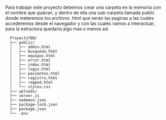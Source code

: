 Para trabajar este proyecto debemos crear una carpeta en la memoria con el nombre que quieran, y dentro de ella una sub-carpeta llamada public donde meteremos los archivos .html que seran las paginas a las cuales accederemos desde el navegador y con las cuales vamos a interactuar, para la estructura quedaria algo mas o menos asi 
 ```
   ProyectoTBD/
   ├── public/
   │   ├── admin.html
   │   ├── busqueda.html
   │   ├── equipos.html
   │   ├── error.html
   │   ├── index.html
   │   ├── login.html
   │   ├── pacientes.html
   │   ├── registro.html
   │   ├── regmed.html
   │   └── styles.css
   ├── uploads/
   ├── server.js
   ├── nodemon.json
   ├── package-lock.json
   ├── package.json
   └── .env
   ```
